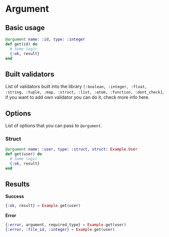 # Argument

## Basic usage
```elixir
@argument name: :id, type: :integer
def get(id) do
  # Some logic
  {:ok, result}
end
```

## Built validators 
List of validators built into the library `[:boolean, :integer, :float, :string, :tuple, :map, :struct, :list, :atom, :function, :dont_check]`,
if you want to add own validator you can do it, check more info here.

## Options
List of options that you can pass to `@argument`.

### Struct
```elixir
@argument name: :user, type: :struct, struct: Example.User
def get(user) do
  # Some logic
  {:ok, result}
end
```

## Results

**Success**
```elixir
{:ok, result} = Example.get(user)
```
**Error**
```elixir
{:error, argument, required_type} = Example.get(user)
{:error, :file_id, :integer} = Example.get(user)
```